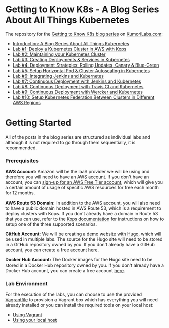 # Getting to Know K8s - A Blog Series About All Things Kubernetes

The repository for the [Getting to Know K8s blog series](https://kumorilabs.com/blog/k8s-0-introduction-blog-series-kubernetes/) on [KumoriLabs.com](https://kumorilabs.com):

* [Introduction: A Blog Series About All Things Kubernetes](https://kumorilabs.com/blog/k8s-0-introduction-blog-series-kubernetes/)
* [Lab #1: Deploy a Kubernetes Cluster in AWS with Kops](https://kumorilabs.com/blog/k8s-1-deploy-kubernetes-cluster-aws-kops/)
* [Lab #2: Maintaining your Kubernetes Cluster](https://kumorilabs.com/blog/k8s-2-maintaining-your-kubernetes-cluster/)
* [Lab #3: Creating Deployments & Services in Kubernetes](https://kumorilabs.com/blog/k8s-3-create-deployments-services-kubernetes/)
* [Lab #4: Deployment Strategies: Rolling Updates, Canary & Blue-Green](https://kumorilabs.com/blog/k8s-4-deployments-rolling-updates-canary-blue-green-kubernetes/)
* [Lab #5: Setup Horizontal Pod & Cluster Autoscaling in Kubernetes](https://kumorilabs.com/blog/k8s-5-setup-horizontal-pod-cluster-autoscaling-kubernetes/)
* [Lab #6: Integrating Jenkins and Kubernetes](https://kumorilabs.com/blog/k8s-6-integrating-jenkins-kubernetes/)
* [Lab #7: Continuous Deployment with Jenkins and Kubernetes](https://kumorilabs.com/blog/k8s-7-continuous-deployment-jenkins-kubernetes/)
* [Lab #8: Continuous Deployment with Travis CI and Kubernetes](https://kumorilabs.com/blog/k8s-8-continuous-deployment-travis-ci-kubernetes/)
* [Lab #9: Continuous Deployment with Wercker and Kubernetes](https://kumorilabs.com/blog/k8s-9-continuous-deployment-wercker-kubernetes/)
* [Lab #10: Setup Kubernetes Federation Between Clusters in Different AWS Regions](https://kumorilabs.com/blog/k8s-10-setup-kubernetes-federation-different-aws-regions/)


# Getting Started

All of the posts in the blog series are structured as individual labs and although it is not required to go through them sequentially, it is recommended.

### Prerequisites

**AWS Account:** Amazon will be the IaaS provider we will be using and therefore you will need to have an AWS account. If you don't have an account, you can [sign-up for an AWS Free Tier account](https://aws.amazon.com/free/), which will give you a certain amount of usage of specific AWS resources for free each month for 12 months.

**AWS Route 53 Domain:** In addition to the AWS account, you will also need to have a public domain hosted in AWS Route 53, which is a requirement to deploy clusters with Kops. If you don't already have a domain in Route 53 that you can use, refer to the [Kops documentation](https://github.com/kubernetes/kops/blob/master/docs/aws.md#configure-dns) for instructions on how to setup one of the three supported scenarios.

**GitHub Account:** We will be creating a demo website with [Hugo](https://gohugo.io/), which will be used in multiple labs. The source for the Hugo site will need to be stored in a GitHub repository owned by you. If you don't already have a GitHub account, you can create a free account [here](https://github.com/join).

**Docker Hub Account:** The Docker images for the Hugo site need to be stored in a Docker Hub repository owned by you. If you don't already have a Docker Hub account, you can create a free account [here](https://hub.docker.com/).

### Lab Environment

For the execution of the labs, you can choose to use the provided [Vagrantfile](Vagrantfile) to provision a Vagrant box which has everything you will need already installed or you can install the required tools on your local host:

* [Using Vagrant](/docs/using-vagrant.md)
* [Using your local host](/docs/local-environment.md)